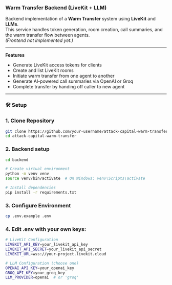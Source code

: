 ### Warm Transfer Backend (LiveKit + LLM)

Backend implementation of a **Warm Transfer** system using **LiveKit** and **LLMs**.  
This service handles token generation, room creation, call summaries, and the warm transfer flow between agents.  
*(Frontend not implemented yet.)*

---

**Features**

- Generate LiveKit access tokens for clients  
- Create and list LiveKit rooms  
- Initiate warm transfer from one agent to another  
- Generate AI-powered call summaries via OpenAI or Groq  
- Complete transfer by handing off caller to new agent  

---

### 🛠️ Setup  

### 1. Clone Repository  

```bash
git clone https://github.com/your-username/attack-capital-warm-transfer
cd attack-capital-warm-transfer
```

### 2. Backend setup

```bash
cd backend

# Create virtual environment
python -m venv venv
source venv/bin/activate  # On Windows: venv\Scripts\activate

# Install dependencies
pip install -r requirements.txt
```

### 3. Configure Environment

```bash
cp .env.example .env
```

### 4. Edit .env with your own keys:

```bash
# LiveKit Configuration
LIVEKIT_API_KEY=your_livekit_api_key
LIVEKIT_API_SECRET=your_livekit_api_secret
LIVEKIT_URL=wss://your-project.livekit.cloud

# LLM Configuration (choose one)
OPENAI_API_KEY=your_openai_key
GROQ_API_KEY=your_groq_key
LLM_PROVIDER=openai  # or 'groq'
```


